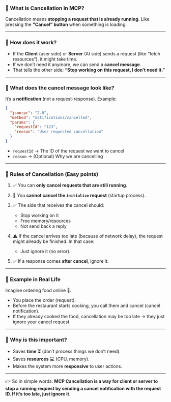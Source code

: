 
### 🔹 What is Cancellation in MCP?

Cancellation means **stopping a request that is already running**.
Like pressing the **"Cancel" button** when something is loading.

---

### 🔹 How does it work?

* If the **Client** (user side) or **Server** (AI side) sends a request (like “fetch resources”), it might take time.
* If we don’t need it anymore, we can send a **cancel message**.
* That tells the other side: **“Stop working on this request, I don’t need it.”**

---

### 🔹 What does the cancel message look like?

It’s a **notification** (not a request-response). Example:

```json
{
  "jsonrpc": "2.0",
  "method": "notifications/cancelled",
  "params": {
    "requestId": "123",
    "reason": "User requested cancellation"
  }
}
```

* `requestId` → The ID of the request we want to cancel
* `reason` → (Optional) Why we are cancelling

---

### 🔹 Rules of Cancellation (Easy points)

1. ✅ You can **only cancel requests that are still running**.
2. 🚫 You **cannot cancel the `initialize` request** (startup process).
3. ✅ The side that receives the cancel should:

   * Stop working on it
   * Free memory/resources
   * Not send back a reply
4. ⚠️ If the cancel arrives too late (because of network delay), the request might already be finished. In that case:

   * Just ignore it (no error).
5. ✅ If a response comes **after cancel**, ignore it.

---

### 🔹 Example in Real Life

Imagine ordering food online 🍔.

* You place the order (request).
* Before the restaurant starts cooking, you call them and cancel (cancel notification).
* If they already cooked the food, cancellation may be too late → they just ignore your cancel request.

---

### 🔹 Why is this important?

* Saves **time** ⏳ (don’t process things we don’t need).
* Saves **resources** 💻 (CPU, memory).
* Makes the system more **responsive** to user actions.

---

👉 So in simple words:
**MCP Cancellation is a way for client or server to stop a running request by sending a cancel notification with the request ID. If it’s too late, just ignore it.**


